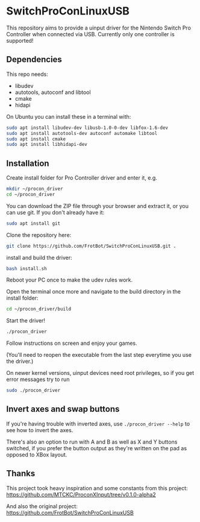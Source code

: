 # SwitchProConLinuxUSB

This repository aims to provide a uinput driver for the Nintendo Switch Pro Controller when connected via USB.
Currently only one controller is supported!

## Dependencies

This repo needs:

- libudev
- autotools, autoconf and libtool
- cmake
- hidapi

On Ubuntu you can install these in a terminal with:

```bash
sudo apt install libudev-dev libusb-1.0-0-dev libfox-1.6-dev
sudo apt install autotools-dev autoconf automake libtool
sudo apt install cmake
sudo apt install libhidapi-dev
```

## Installation

Create install folder for Pro Controller driver and enter it, e.g.

```bash
mkdir ~/procon_driver
cd ~/procon_driver
```

You can download the ZIP file through your browser and extract it, or you can use git. If you don't already have it:

```bash
sudo apt install git
```

Clone the repository here:

```bash
git clone https://github.com/FrotBot/SwitchProConLinuxUSB.git .
```

install and build the driver:

```bash
bash install.sh
```

Reboot your PC once to make the udev rules work.

Open the terminal once more and navigate to the build directory in the install folder:

``` bash
cd ~/procon_driver/build
```

Start the driver!

```bash
./procon_driver
```

Follow instructions on screen and enjoy your games.

(You'll need to reopen the executable from the last step everytime you use the driver.)

On newer kernel versions, uinput devices need root privileges, so if you get error messages try to run

```bash
sudo ./procon_driver
```

## Invert axes and swap buttons

If you're having trouble with inverted axes, use `./procon_driver --help` to see how to invert the axes.

There's also an option to run with A and B as well as X and Y buttons switched, if you prefer the button output as they're written on the pad as opposed to XBox layout.

## Thanks

This project took heavy inspiration and some constants from this project:
<https://github.com/MTCKC/ProconXInput/tree/v0.1.0-alpha2>

And also the original project: <https://github.com/FrotBot/SwitchProConLinuxUSB>
